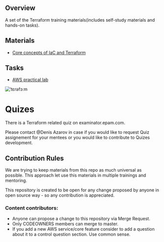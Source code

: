 ## Overview

A set of the Terraform training materials(includes self-study materials and hands-on tasks).

## Materials
- [Core concepts of IaC and Terraform](concepts.md)

## Tasks
- [AWS practical lab](task_aws.md)

![ˈtɛrəfɔːm](https://i.imgur.com/RXAzrGo.jpg)

# Quizes
There is a Terraform related quiz on examinator.epam.com.

Please contact @Denis Azarov in case if you would like to request Quiz assignement for your mentees or you would like to contribute to Quizes development.

## Contribution Rules

We are trying to keep materials from this repo as much universal as possible. This approach let use this materials in multiple trainings and mentoring.

This repository is created to be open for any change proposed by anyone in open source way - so any contribution is appreciated.

### Content contributors:
- Anyone can propose a change to this repository via Merge Request.
- Only CODEOWNERS members can merge to master.
- If you add a new AWS service/core feature consider to add a question about it to a control question section. Use common sense.
